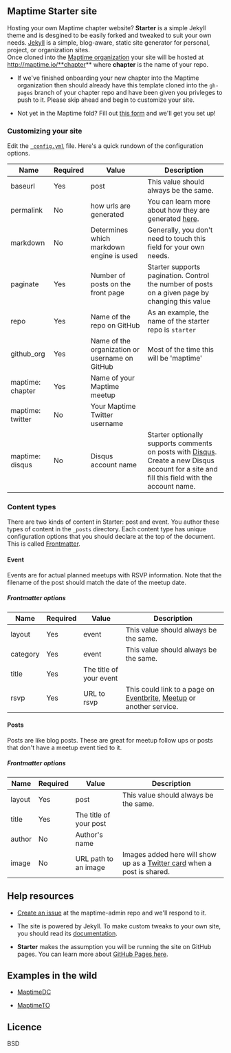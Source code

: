 ## Maptime Starter site

Hosting your own Maptime chapter website? **Starter** is a simple Jekyll theme and is desgined to be easily forked and tweaked to suit your own needs. [Jekyll](http://jekyllrb.com/) is a simple, blog-aware, static site generator for personal, project, or organization sites.  
Once cloned into the [Maptime organization](https://github.com/maptime) your site will be hosted at http://maptime.io/**chapter** where **chapter** is the name of your repo.

* If we've finished onboarding your new chapter into the Maptime organization then should already have this template cloned into the `gh-pages` branch of your chapter repo and have been given you privleges to push to it.  Please skip ahead and begin to customize your site.  

* Not yet in the Maptime fold?  Fill out [this form](http://maptime.io/start/#start-form) and we'll get you set up!  

### Customizing your site

Edit the [`_config.yml`](_config.yml) file. Here's a quick rundown of the configuration options.  

| Name | Required | Value | Description |
| --- | --- | --- | --- |
| baseurl | Yes | post | This value should always be the same. |
| permalink | No | how urls are generated | You can learn more about how they are generated [here](http://jekyllrb.com/docs/permalinks/). |
| markdown | No | Determines which markdown engine is used | Generally, you don't need to touch this field for your own needs. |
| paginate | Yes | Number of posts on the front page | Starter supports pagination. Control the number of posts on a given page by changing this value |
| repo | Yes | Name of the repo on GitHub | As an example, the name of the starter repo is `starter` |
| github_org | Yes | Name of the organization or username on GitHub | Most of the time this will be 'maptime' |
| maptime: chapter | Yes | Name of your Maptime meetup | |
| maptime: twitter | No | Your Maptime Twitter username | |
| maptime: disqus | No | Disqus account name | Starter optionally supports comments on posts with [Disqus](http://disqus.com). Create a new Disqus account for a site and fill this field with the account name. |

### Content types

There are two kinds of content in Starter: post and event. You author these types of content in the `_posts` directory. Each content type has unique configuration options that you should declare at the top of the document. This is called [Frontmatter](http://jekyllrb.com/docs/frontmatter/).

#### Event
Events are for actual planned meetups with RSVP information. Note that the filename of the post should match the date of the meetup date.

##### Frontmatter options

| Name | Required | Value | Description |
| --- | --- | --- | --- |
| layout | Yes | event | This value should always be the same. |
| category | Yes | event | This value should always be the same. |
| title | Yes | The title of your event | |
| rsvp | Yes | URL to rsvp | This could link to a page on [Eventbrite](http://eventbrite.com), [Meetup](http://meetup.com) or another service. |

#### Posts

Posts are like blog posts. These are great for meetup follow ups or posts that don't have a meetup event tied to it.

##### Frontmatter options

| Name | Required | Value | Description |
| --- | --- | --- | --- |
| layout | Yes | post | This value should always be the same. |
| title | Yes | The title of your post | |
| author | No | Author's name | |
| image | No | URL path to an image | Images added here will show up as a [Twitter card](https://dev.twitter.com/docs/cards) when a post is shared. |

## Help resources

- [Create an issue](https://github.com/maptime/maptime-admin/issues) at the maptime-admin repo and we'll respond to it.

- The site is powered by Jekyll. To make custom tweaks to your own site, you should read its [documentation](http://jekyllrb.com/docs/home/).

- **Starter** makes the assumption you will be running the site on GitHub pages. You can learn more about [GitHub Pages here](https://guides.github.com/features/pages/).

## Examples in the wild

- [MaptimeDC](http://maptime.io/dc)

- [MaptimeTO](http://maptime.io/toronto)

## Licence

BSD

